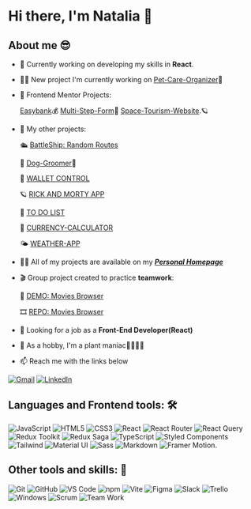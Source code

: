 # Hi there, I'm Natalia 👋

## About me 😎
* 🔭 Currently working on developing my skills in **React**.
* 👩‍💻 New project I'm currently working on [Pet-Care-Organizer](https://github.com/maxnatalia/pet-care-organizer)🐾
* 📌 Frontend Mentor Projects:
  
  [Easybank](https://github.com/maxnatalia/easybank-landing-page)💰
  [Multi-Step-Form](https://github.com/maxnatalia/multi-step-form)📑
  [Space-Tourism-Website](https://github.com/maxnatalia/space-tourism-website).🪐
  
* 📑 My other projects:
  
    🛳️ [BattleShip: Random Routes](https://github.com/maxnatalia/battleship-random-routes)
  
    🐾 [Dog-Groomer](https://github.com/maxnatalia/dog-groomer)🐶

    👛 [WALLET CONTROL](https://github.com/maxnatalia/wallet-control)
  
    🪐 [RICK AND MORTY APP](https://github.com/maxnatalia/rick-morty-app)
  
    📌 [TO DO LIST](https://github.com/maxnatalia/ToDoListReact)
  
    🔢 [CURRENCY-CALCULATOR](https://github.com/maxnatalia/currency-calculator-ts)

    🌤️ [WEATHER-APP](https://github.com/maxnatalia/weather-app)

* 👨‍💻 All of my projects are available on my ***[Personal Homepage](https://maxnatalia.github.io/personal-homepage-ts/)***
* 🎬 Group project created to practice **teamwork**:

    🎥 [DEMO: Movies Browser](https://maxnatalia.github.io/movies-browser/#/movies)
      
    🎞 [REPO: Movies Browser](https://github.com/maxnatalia/movies-browser)

* 👯 Looking for a job as a **Front-End Developer(React)**
* 🌴 As a hobby, I'm a plant maniac🌱🌷🌺🌵
* 📫 Reach me with the links below

[![Gmail](https://img.shields.io/badge/-GMAIL-D14836?style=for-the-badge&logo=gmail&logoColor=white)](mailto:nataliamazur1988@gmail.com)
[![LinkedIn](https://img.shields.io/badge/-LINKEDIN-0077B5?style=for-the-badge&logo=linkedin&logoColor=white)](https://www.linkedin.com/in/natalia-mazur-%C5%BCurek-136a35254/)

## Languages and Frontend tools: 🛠 

![JavaScript](https://img.shields.io/badge/-JavaScript-%23F7DF1C?style=flat-square&logo=javascript&logoColor=000000&labelColor=%23F7DF1C)
![HTML5](https://img.shields.io/badge/-HTML5-%23E44D27?style=flat-square&logo=html5&logoColor=ffffff)
![CSS3](https://img.shields.io/badge/-CSS3-%231572B6?style=flat-square&logo=css3)
![React](https://img.shields.io/badge/-React-61DAFB?style=flat-square&logo=react&logoColor=ffffff)
![React Router](https://img.shields.io/badge/React_Router-CA4245?style=flat-square&logo=reactrouter&logoColor=ffffff)
![React Query](https://img.shields.io/badge/React_Query-FF4154?style=flat-square&logo=reactquery&logoColor=ffffff)
![Redux Toolkit](https://img.shields.io/badge/Redux_Toolkit-%23593d88.svg?style=flat-square&logo=redux&logoColor=white)
![Redux Saga](https://img.shields.io/badge/Redux_Saga-999999?style=flat-square&logo=reduxsaga&logoColor=ffffff)
![TypeScript](https://img.shields.io/badge/TypeScript-3178C6?style=flat-square&logo=typescript&logoColor=ffffff)
![Styled Components](https://img.shields.io/badge/Styled--Components-DB7093?style=flat-square&logo=styled-components&logoColor=white)
![Tailwind](https://img.shields.io/badge/Tailwind-06B6D4?style=flat-square&logo=tailwindcss&logoColor=ffffff)
![Material UI](https://img.shields.io/badge/MaterialUI-007FFF?style=flat-square&logo=mui&logoColor=ffffff)
![Sass](https://img.shields.io/badge/Sass-CC6699?style=flat-square&logo=Sass&logoColor=ffffff)
![Markdown](https://img.shields.io/badge/-Markdown-000000?style=flat-square&logo=markdown)
![Framer Motion](https://img.shields.io/badge/Framer_Motion-FF61F6?style=flat-square&logo=framer&logoColor=ffffff).

## Other tools and skills: 💪

![Git](https://img.shields.io/badge/-Git-%23F05032?style=flat-square&logo=git&logoColor=%23ffffff)
![GitHub](https://img.shields.io/badge/-GitHub-181717?style=flat-square&logo=github)
![VS Code](http://img.shields.io/badge/-VS%20Code-007ACC?style=flat-square&logo=visual-studio-code&logoColor=ffffff)
![npm](https://img.shields.io/badge/npm-CB3837?style=flat-square&logo=npm&logoColor=ffffff)
![Vite](https://img.shields.io/badge/Vite-646CFF?style=flat-square&logo=vite&logoColor=ffffff)
![Figma](https://img.shields.io/badge/Figma-%23F24E1E.svg?style=flat-square&logo=figma&logoColor=white)
![Slack](https://img.shields.io/badge/Slack-4A154B?style=flat-square&logo=slack&logoColor=white)
![Trello](https://img.shields.io/badge/Trello-%23026AA7.svg?style=flat-square&logo=Trello&logoColor=white)
![Windows](http://img.shields.io/badge/-Windows-0078D6?style=flat-square&logo=windows&logoColor=ffffff)
![Scrum](https://img.shields.io/badge/-Scrum-325EDC?style=flat-square)
![Team Work](https://img.shields.io/badge/-Team_Work-00A98F?style=flat-square)
